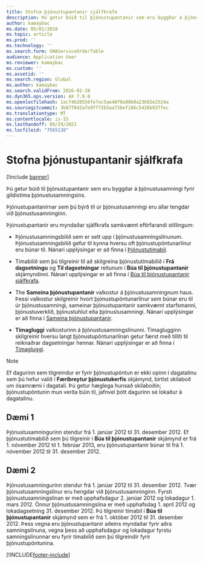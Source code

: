 ```yaml
---
title: Stofna þjónustupantanir sjálfkrafa
description: Þú getur búið til þjónustupantanir sem eru byggðar á þjónustusamningi fyrir gildistíma þjónustusamningsins.
author: kamaybac
ms.date: 05/01/2018
ms.topic: article
ms.prod: ''
ms.technology: ''
ms.search.form: SMAServiceOrderTable
audience: Application User
ms.reviewer: kamaybac
ms.custom: ''
ms.assetid: ''
ms.search.region: Global
ms.author: kamaybac
ms.search.validFrom: 2016-02-28
ms.dyn365.ops.version: AX 7.0.0
ms.openlocfilehash: 1acf4620556fe7ec5ae40f0a98b0a23602e2524a
ms.sourcegitcommit: 3b87f042a7e97f72b5aa73bef186c5426b937fec
ms.translationtype: MT
ms.contentlocale: is-IS
ms.lasthandoff: 09/29/2021
ms.locfileid: "7565138"
---
```

# <a name="automatically-create-service-orders"></a>Stofna þjónustupantanir sjálfkrafa 

[!include [banner](../includes/banner.md)]


Þú getur búið til þjónustupantanir sem eru byggðar á þjónustusamningi fyrir gildistíma þjónustusamningsins.

Þjónustupantanirnar sem þú býrð til úr þjónustusamningi eru allar tengdar við þjónustusamninginn.

Þjónustupantanir eru myndaðar sjálfkrafa samkvæmt eftirfarandi stillingum:

  - Þjónustusamningsbilið sem er sett upp í þjónustusamningslínunum. Þjónustusamningsbilið gefur til kynna hversu oft þjónustupöntunarlínur eru búnar til. Nánari upplýsingar er að finna í [Þjónustutímabil](service-intervals.md).

  - Tímabilið sem þú tilgreinir til að skilgreina þjónustutímabilið í **Frá dagsetningu** og **Til dagsetningar** reitunum í **Búa til þjónustupantanir** skjámyndinni. Nánari upplýsingar er að finna í [Búa til þjónustupantanir sjálfkrafa](create-service-orders-automatically.md).

  - The **Sameina þjónustupantanir** valkostur á þjónustusamningnum haus. Þessi valkostur skilgreinir hvort þjónustupöntunarlínur sem búnar eru til úr þjónustusamningi, sameinar þjónustupantanir samkvæmt starfsmanni, þjónustuverklið, þjónustuhlut eða þjónustusamningi. Nánari upplýsingar er að finna í [Sameina þjónustupantanir](combine-service-orders.md).

  - **Tímagluggi** valkosturinn á þjónustusamningslínunni. Tímaglugginn skilgreinir hversu langt þjónustupöntunarlínan getur færst með tilliti til reiknaðrar dagsetningar hennar. Nánari upplýsingar er að finna í [Tímagluggi](time-windows.md).


> [!NOTE]
> <P>Ef dagurinn sem tilgreindur er fyrir þjónustupöntun er ekki opinn í dagatalinu sem þú hefur valið í <STRONG>Færibreytur þjónustukerfis</STRONG> skjámynd, birtist skilaboð um ósamræmi í dagatali. Þú getur hæglega hunsað skilaboðin; þjónustupöntunin mun verða búin til, jafnvel þótt dagurinn sé lokaður á dagatalinu.</P>

## <a name="example-1"></a>Dæmi 1

Þjónustusamningurinn stendur frá 1. janúar 2012 til 31. desember 2012. Ef þjónustutímabilið sem þú tilgreinir í **Búa til þjónustupantanir** skjámynd er frá 1. nóvember 2012 til 1. febrúar 2013, eru þjónustupantanir búnar til frá 1. nóvember 2012 til 31. desember 2012.

## <a name="example-2"></a>Dæmi 2

Þjónustusamningurinn stendur frá 1. janúar 2012 til 31. desember 2012. Tvær þjónustusamningslínur eru hengdar við þjónustusamninginn. Fyrsti þjónustusamningslínan er með upphafsdagur 2. janúar 2012 og lokadagur 1. mars 2012. Önnur þjónustusamningslína er með upphafsdag 1. apríl 2012 og lokadagsetning 31. desember 2012. Þú tilgreinir tímabil í **Búa til þjónustupantanir** skjámynd sem er frá 1. október 2012 til 31. desember 2012. Þess vegna eru þjónustupantanir aðeins myndaðar fyrir aðra samningslínuna, vegna þess að upphafsdagur og lokadagur fyrstu samningslínunnar eru fyrir tímabilið sem þú tilgreindir fyrir þjónustupöntunina.

  




[!INCLUDE[footer-include](../../includes/footer-banner.md)]